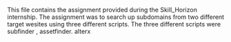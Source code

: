 This file contains the assignment provided during the Skill_Horizon internship. The assignment was to search up subdomains from two different target wesites using three different scripts.
The three different scripts were subfinder , assetfinder. alterx
